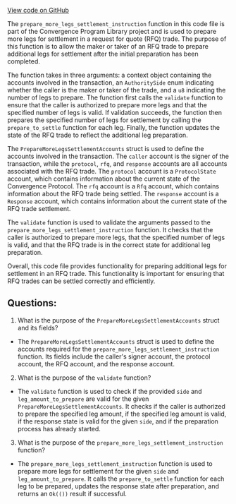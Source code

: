 [View code on GitHub](https://github.com/convergence-rfq/convergence-program-library/rfq/program/src/instructions/rfq/prepare_more_legs_settlement.rs)

The `prepare_more_legs_settlement_instruction` function in this code file is part of the Convergence Program Library project and is used to prepare more legs for settlement in a request for quote (RFQ) trade. The purpose of this function is to allow the maker or taker of an RFQ trade to prepare additional legs for settlement after the initial preparation has been completed. 

The function takes in three arguments: a context object containing the accounts involved in the transaction, an `AuthoritySide` enum indicating whether the caller is the maker or taker of the trade, and a `u8` indicating the number of legs to prepare. The function first calls the `validate` function to ensure that the caller is authorized to prepare more legs and that the specified number of legs is valid. If validation succeeds, the function then prepares the specified number of legs for settlement by calling the `prepare_to_settle` function for each leg. Finally, the function updates the state of the RFQ trade to reflect the additional leg preparation.

The `PrepareMoreLegsSettlementAccounts` struct is used to define the accounts involved in the transaction. The `caller` account is the signer of the transaction, while the `protocol`, `rfq`, and `response` accounts are all accounts associated with the RFQ trade. The `protocol` account is a `ProtocolState` account, which contains information about the current state of the Convergence Protocol. The `rfq` account is a `Rfq` account, which contains information about the RFQ trade being settled. The `response` account is a `Response` account, which contains information about the current state of the RFQ trade settlement.

The `validate` function is used to validate the arguments passed to the `prepare_more_legs_settlement_instruction` function. It checks that the caller is authorized to prepare more legs, that the specified number of legs is valid, and that the RFQ trade is in the correct state for additional leg preparation.

Overall, this code file provides functionality for preparing additional legs for settlement in an RFQ trade. This functionality is important for ensuring that RFQ trades can be settled correctly and efficiently.
## Questions: 
 1. What is the purpose of the `PrepareMoreLegsSettlementAccounts` struct and its fields?
- The `PrepareMoreLegsSettlementAccounts` struct is used to define the accounts required for the `prepare_more_legs_settlement_instruction` function. Its fields include the caller's signer account, the protocol account, the RFQ account, and the response account.

2. What is the purpose of the `validate` function?
- The `validate` function is used to check if the provided `side` and `leg_amount_to_prepare` are valid for the given `PrepareMoreLegsSettlementAccounts`. It checks if the caller is authorized to prepare the specified leg amount, if the specified leg amount is valid, if the response state is valid for the given `side`, and if the preparation process has already started.

3. What is the purpose of the `prepare_more_legs_settlement_instruction` function?
- The `prepare_more_legs_settlement_instruction` function is used to prepare more legs for settlement for the given `side` and `leg_amount_to_prepare`. It calls the `prepare_to_settle` function for each leg to be prepared, updates the response state after preparation, and returns an `Ok(())` result if successful.